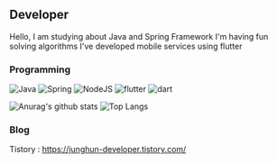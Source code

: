 
## Developer
Hello, I am studying about Java and Spring Framework
I'm having fun solving algorithms
I've developed mobile services using flutter

### Programming
![Java](https://img.shields.io/badge/java-%23ED8B00.svg?style=for-the-badge&logo=openjdk&logoColor=white)
![Spring](https://img.shields.io/badge/spring-%236DB33F.svg?style=for-the-badge&logo=spring&logoColor=white)
![NodeJS](https://img.shields.io/badge/node.js-6DA55F?style=for-the-badge&logo=node.js&logoColor=white)
![flutter](https://img.shields.io/badge/Flutter-02569B?style=for-the-badge&logo=flutter&logoColor=white)
![dart](https://img.shields.io/badge/Dart-0175C2?style=for-the-badge&logo=dart&logoColor=white)


![Anurag's github stats](https://github-readme-stats.vercel.app/api?username=yunjunghun0116&hide=contribs,prs&show_icons=true)
![Top Langs](https://github-readme-stats.vercel.app/api/top-langs/?username=yunjunghun0116&layout=compact)

### Blog
Tistory : https://junghun-developer.tistory.com/


